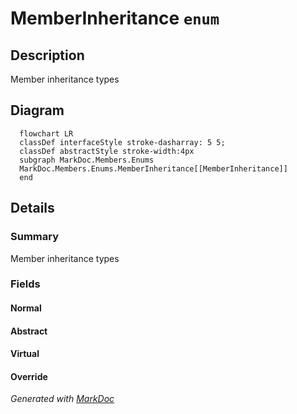 # MemberInheritance `enum`

## Description
Member inheritance types

## Diagram
```mermaid
  flowchart LR
  classDef interfaceStyle stroke-dasharray: 5 5;
  classDef abstractStyle stroke-width:4px
  subgraph MarkDoc.Members.Enums
  MarkDoc.Members.Enums.MemberInheritance[[MemberInheritance]]
  end
```

## Details
### Summary
Member inheritance types

### Fields
#### Normal


#### Abstract


#### Virtual


#### Override


*Generated with* [*MarkDoc*](https://github.com/hailstorm75/MarkDoc.Core)
